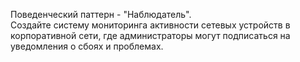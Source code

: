 Поведенческий паттерн - "Наблюдатель".   
Создайте систему мониторинга активности сетевых устройств в корпоративной сети, где администраторы могут подписаться на уведомления о сбоях и проблемах.